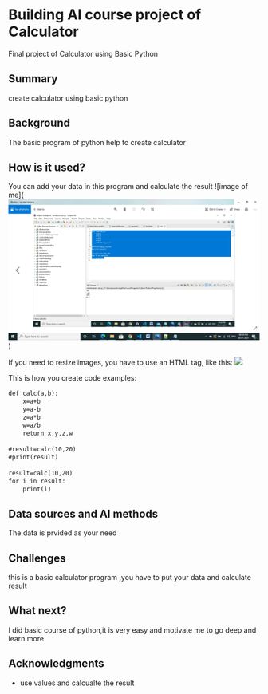<!-- This is the markdown template for the final project of the Building AI course, 
created by Reaktor Innovations and University of Helsinki. 
Copy the template, paste it to your GitHub README and edit! -->

# Building AI course project of Calculator

Final project of Calculator using Basic Python

## Summary

create calculator using basic python


## Background

The basic program of python help to create calculator 


## How is it used?

You can add your data in this program and calculate the result
![image of me](![Screenshot 2020-11-23 at 14 25 02](https://github.com/janardandev/my-new-project/blob/main/calc.jpg))



If you need to resize images, you have to use an HTML tag, like this:
<img src="jd.jpeg">

This is how you create code examples:
```
def calc(a,b):
    x=a+b
    y=a-b
    z=a*b
    w=a/b
    return x,y,z,w

#result=calc(10,20)
#print(result)

result=calc(10,20)
for i in result:
    print(i)
```


## Data sources and AI methods
The data is prvided as your need

## Challenges

this is a basic calculator program ,you have to put your data and calculate result

## What next?

I did basic course of python,it is very easy and motivate me to go deep and learn more


## Acknowledgments

* use values and calcualte the result

